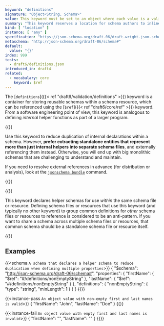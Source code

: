 ```yaml
---
keyword: "definitions"
signature: "Object<String, Schema>"
value: This keyword must be set to an object where each value is a valid JSON Schema
summary: "This keyword reserves a location for schema authors to inline reusable JSON Schemas into a more general schema."
kind: [ "location" ]
instance: [ "any" ]
specification: "https://json-schema.org/draft-06/draft-wright-json-schema-validation-01#rfc.section.7.1"
metaschema: "http://json-schema.org/draft-06/schema#"
default:
  value: "{}"
index: 999
tests:
  - draft6/definitions.json
introduced_in: draft4
related:
  - vocabulary: core
    keyword: $ref
---
```



The [`definitions`]({{< ref "draft6/validation/definitions" >}}) keyword is a
container for storing reusable schemas within a schema resource, which can be
referenced using the [`$ref`]({{< ref "draft6/core/ref" >}}) keyword. From a
software engineering point of view, this keyword is analogous to defining
_internal_ helper functions as part of a larger program.

{{<best-practice>}}

Use this keyword to reduce duplication of internal declarations within a
schema. However, **prefer extracting standalone entities that represent more
than just internal helpers into separate schema files**, and externally
referencing them instead. Otherwise, you will end up with big monolithic
schemas that are challenging to understand and maintain.

If you need to resolve external references in advance (for distribution or
analysis), look at the [`jsonschema
bundle`](https://github.com/sourcemeta/jsonschema/blob/main/docs/bundle.markdown)
command.

{{</best-practice>}}

{{<common-pitfall>}}

This keyword declares helper schemas for use _within_ the same schema file or
resource.  Defining schema files or resources that use this keyword (and
typically no other keyword) to group common definitions for _other_ schema
files or resources to reference is considered to be an anti-pattern. If you
want to share a schema across multiple schema files or resources, that common
schema should be a standalone schema file or resource itself.

{{</common-pitfall>}}

## Examples

{{<schema `A schema that declares a helper schema to reduce duplication when defining multiple properties`>}}
{
  "$schema": "http://json-schema.org/draft-06/schema#",
  "properties": {
    "firstName": { "$ref": "#/definitions/nonEmptyString" },
    "lastName": { "$ref": "#/definitions/nonEmptyString" }
  },
  "definitions": {
    "nonEmptyString": {
      "type": "string",
      "minLength": 1
    }
  }
}
{{</schema>}}

{{<instance-pass `An object value with non-empty first and last names is valid`>}}
{ "firstName": "John", "lastName": "Doe" }
{{</instance-pass>}}

{{<instance-fail `An object value with empty first and last names is invalid`>}}
{ "firstName": "", "lastName": "" }
{{</instance-fail>}}
